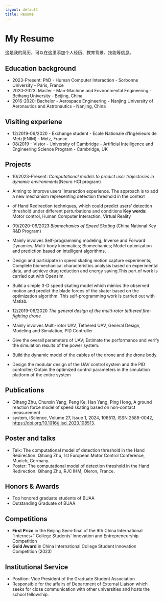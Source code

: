 ```yaml
---
layout: default
title: Resume
---
```


# My Resume

这是我的简历，可以在这里添加个人经历、教育背景、技能等信息。

## Education background
- 2023-Present: PhD - Human Computer Interaction - Sorbonne University - Paris, France
- 2020-2023: Master - Man-Machine and Environmental Engineering - Beihang University - Beijing, China
- 2016-2020: Bachelor - Aerospace Engineering - Nanjing University of Aeronautics and Astronautics - Nanjing, China

## Visiting experiene
- 12/2019-06/2020 - Exchange student - Ecole Nationale d’Ingénieurs de Metz(ENIM) - Metz, France
- 08/2019 - Vistor - University of Cambridge - Artificial Intelligence and Engineering Science Program - Cambridge, UK

## Projects
- 10/2023-Present: _Computational models to predict user trajectories in dynamic environments_(Neuro HCI program)
-  Aiming to improve users’ interaction experience. The approach is to add a new mechanism representing detection threshold in the context
-  of Hand Redirection techniques, which could predict users’ detection threshold under different perturbations and conditions
**Key words**: Motor control, Human Computer Interaction, Virtual Reality

-  09/2020-06/2023  _Biomechanics of Speed Skating_ (China National Key R&D Program)
-  Mainly involves Self-programming modeling; Inverse and Forward Dynamics; Multi-body kinematics; Biomechanics; 
Model optimization and prediction based on intelligent algorithms.
-  Design and participate in speed skating motion capture experiments; Complete biomechanical characteristics analysis 
based on experimental data, and achieve drag reduction and energy saving.This part of work is carried out with Opensim. 
-  Build a simple 3-D speed skating model which mimics the observed motion and predict the blade forces of the skater 
based on the optimization algorithm. This self-programming work is carried out with Matlab.

-  12/2019-06/2020 _The general design of the multi-rotor tethered fire-fighting drone_
-  Mainly involves Multi-rotor UAV, Tethered UAV, General Design, Modeling and Simulation, PID Controller
-  Give the overall parameters of UAV; Estimate the performance and verify the simulation results of the power system.
-  Build the dynamic model of the cables of the drone and the drone body.
-  Design the modular design of the UAV control system and the PID controller; Obtain the optimized control parameters 
in the simulation platform of the entire system

## Publications
-  Qihang Zhu, Chunxin Yang, Peng Ke, Han Yang, Ping Hong, A ground reaction force model of speed skating based on non-contact measurement
-   system, iScience, Volume 27, Issue 1, 2024, 108513, ISSN 2589-0042, https://doi.org/10.1016/j.isci.2023.108513.

## Poster and talks
-  Talk: The computational model of detection threshold in the Hand Redirection. Qihang Zhu, 1st European Motor Control Conference, Munich, Germany.
-  Poster: The computational model of detection threshold in the Hand Redirection. Qihang Zhu, RJC IHM, Oleron, France.

## Honors & Awards
-  Top honored graduate students of BUAA
-  Outstanding Graduate of BUAA

## Competitions
-  **First Prize** in the Beijing Semi-final of the 9th China International “Internet+” College Students’ Innovation and Entrepreneurship Competition
-  **Gold Award** in China International College Student Innovation Competition (2023)

## Institutional Service
-  Position: Vice President of the Graduate Student Association
-  Responsible for the affairs of Department of External Liaison which seeks for close communication with other universities and hosts the school fellowship.


